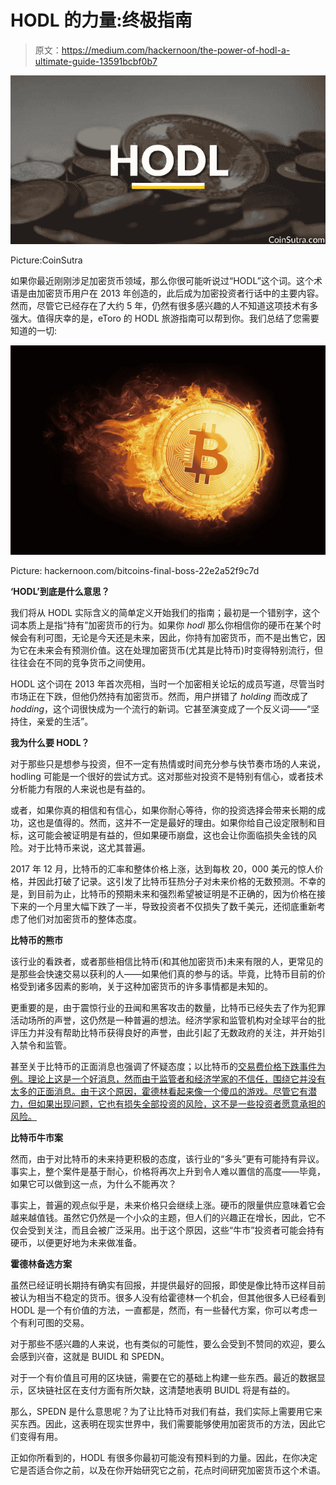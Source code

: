 # HODL 的力量:终极指南

> 原文：<https://medium.com/hackernoon/the-power-of-hodl-a-ultimate-guide-13591bcbf0b7>

![](img/8f7362e7af57e40e622fbab94a9d97e7.png)

Picture:CoinSutra

如果你最近刚刚涉足加密货币领域，那么你很可能听说过“HODL”这个词。这个术语是由加密货币用户在 2013 年创造的，此后成为加密投资者行话中的主要内容。然而，尽管它已经存在了大约 5 年，仍然有很多感兴趣的人不知道这项技术有多强大。值得庆幸的是，eToro 的 HODL 旅游指南可以帮到你。我们总结了您需要知道的一切:

![](img/07b35b707189095285de187292cb92e2.png)

Picture: hackernoon.com/bitcoins-final-boss-22e2a52f9c7d

**‘HODL’到底是什么意思？**

我们将从 HODL 实际含义的简单定义开始我们的指南；最初是一个错别字，这个词本质上是指“持有”加密货币的行为。如果你 *hodl* 那么你相信你的硬币在某个时候会有利可图，无论是今天还是未来，因此，你持有加密货币，而不是出售它，因为它在未来会有预测价值。这在处理加密货币(尤其是比特币)时变得特别流行，但往往会在不同的竞争货币之间使用。

HODL 这个词在 2013 年首次亮相，当时一个加密相关论坛的成员写道，尽管当时市场正在下跌，但他仍然持有加密货币。然而，用户拼错了 *holding* 而改成了*hodding*，这个词很快成为一个流行的新词。它甚至演变成了一个反义词——“坚持住，亲爱的生活”。

**我为什么要 HODL？**

对于那些只是想参与投资，但不一定有热情或时间充分参与快节奏市场的人来说，hodling 可能是一个很好的尝试方式。这对那些对投资不是特别有信心，或者技术分析能力有限的人来说也是有益的。

或者，如果你真的相信和有信心，如果你耐心等待，你的投资选择会带来长期的成功，这也是值得的。然而，这并不一定是最好的理由。如果你给自己设定限制和目标，这可能会被证明是有益的，但如果硬币崩盘，这也会让你面临损失金钱的风险。对于比特币来说，这尤其普遍。

2017 年 12 月，比特币的汇率和整体价格上涨，达到每枚 20，000 美元的惊人价格，并因此打破了记录。这引发了比特币狂热分子对未来价格的无数预测。不幸的是，到目前为止，比特币的预期未来和强烈希望被证明是不正确的，因为价格在接下来的一个月里大幅下跌了一半，导致投资者不仅损失了数千美元，还彻底重新考虑了他们对加密货币的整体态度。

**比特币的熊市**

该行业的看跌者，或者那些相信比特币(和其他加密货币)未来有限的人，更常见的是那些会快速交易以获利的人——如果他们真的参与的话。毕竟，比特币目前的价格受到诸多因素的影响，关于这种加密货币的许多事情都是未知的。

更重要的是，由于震惊行业的丑闻和黑客攻击的数量，比特币已经失去了作为犯罪活动场所的声誉，这仍然是一种普遍的想法。经济学家和监管机构对全球平台的批评压力并没有帮助比特币获得良好的声誉，由此引起了无数政府的关注，并开始引入禁令和监管。

甚至关于比特币的正面消息也强调了怀疑态度；以比特币的[交易费价格下跌事件为例。理论上这是一个好消息，然而由于监管者和经济学家的不信任，围绕它并没有太多的正面消息。由于这个原因，霍德林看起来像一个傻瓜的游戏。尽管它有潜力，但如果出现问题，它也有损失全部投资的风险，这不是一些投资者愿意承担的风险。](https://www.independent.co.uk/life-style/gadgets-and-tech/news/bitcoin-transaction-fees-times-currency-cryptocurrency-a8374261.html)

**比特币牛市案**

然而，由于对比特币的未来持更积极的态度，该行业的“多头”更有可能持有异议。事实上，整个案件是基于耐心，价格将再次上升到令人难以置信的高度——毕竟，如果它可以做到这一点，为什么不能再次？

事实上，普遍的观点似乎是，未来价格只会继续上涨。硬币的限量供应意味着它会越来越值钱。虽然它仍然是一个小众的主题，但人们的兴趣正在增长，因此，它不仅会受到关注，而且会被广泛采用。出于这个原因，这些“牛市”投资者可能会持有硬币，以便更好地为未来做准备。

**霍德林备选方案**

虽然已经证明长期持有确实有回报，并提供最好的回报，即使是像比特币这样目前被认为相当不稳定的货币。很多人没有给霍德林一个机会，但其他很多人已经看到 HODL 是一个有价值的方法，一直都是，然而，有一些替代方案，你可以考虑一个有利可图的交易。

对于那些不感兴趣的人来说，也有类似的可能性，要么会受到不赞同的欢迎，要么会感到兴奋，这就是 BUIDL 和 SPEDN。

对于一个有价值且可用的区块链，需要在它的基础上构建一些东西。最近的数据显示，区块链社区在支付方面有所欠缺，这清楚地表明 BUIDL 将是有益的。

那么，SPEDN 是什么意思呢？为了让比特币对我们有益，我们实际上需要用它来买东西。因此，这表明在现实世界中，我们需要能够使用加密货币的方法，因此它们变得有用。

正如你所看到的，HODL 有很多你最初可能没有预料到的力量。因此，在你决定它是否适合你之前，以及在你开始研究它之前，花点时间研究加密货币这个术语。